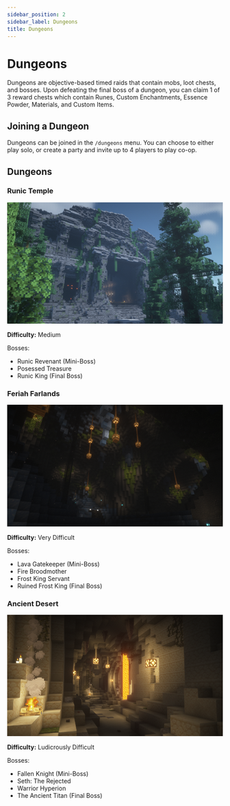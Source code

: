 ```yaml
---
sidebar_position: 2
sidebar_label: Dungeons
title: Dungeons
---
```


# Dungeons

Dungeons are objective-based timed raids that contain mobs, loot chests, and bosses. Upon defeating the final boss of a dungeon, you can claim 1 of 3 reward chests which contain Runes, Custom Enchantments, Essence Powder, Materials, and Custom Items.

## Joining a Dungeon

Dungeons can be joined in the `/dungeons` menu. You can choose to either play solo, or create a party and invite up to 4 players to play co-op.

## Dungeons

### Runic Temple
![Runic Temple](./img/runictemple.png)

**Difficulty:** Medium

Bosses:
- Runic Revenant (Mini-Boss)
- Posessed Treasure
- Runic King (Final Boss)

### Feriah Farlands
![Feriah Caverns](./img/feriahcaverns.png)

**Difficulty:** Very Difficult

Bosses:
- Lava Gatekeeper (Mini-Boss)
- Fire Broodmother
- Frost King Servant
- Ruined Frost King (Final Boss)

### Ancient Desert
![Ancient Desert](./img/ancientdesert.png)

**Difficulty:** Ludicrously Difficult

Bosses:
- Fallen Knight (Mini-Boss)
- Seth: The Rejected
- Warrior Hyperion
- The Ancient Titan (Final Boss)